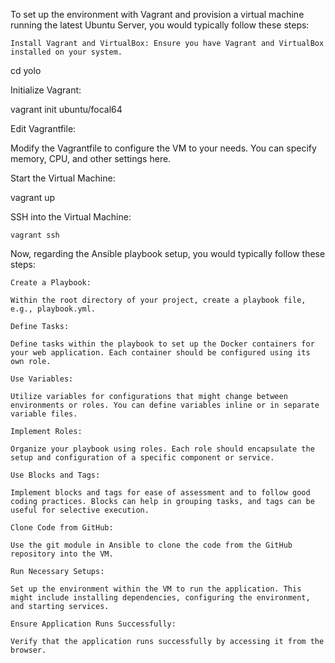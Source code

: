 To set up the environment with Vagrant and provision a virtual machine running the latest Ubuntu Server, you would typically follow these steps:

    Install Vagrant and VirtualBox: Ensure you have Vagrant and VirtualBox installed on your system.

    
cd yolo

Initialize Vagrant:

vagrant init ubuntu/focal64

Edit Vagrantfile:

Modify the Vagrantfile to configure the VM to your needs. You can specify memory, CPU, and other settings here.

Start the Virtual Machine:

vagrant up

SSH into the Virtual Machine:

    vagrant ssh

Now, regarding the Ansible playbook setup, you would typically follow these steps:

    Create a Playbook:

    Within the root directory of your project, create a playbook file, e.g., playbook.yml.

    Define Tasks:

    Define tasks within the playbook to set up the Docker containers for your web application. Each container should be configured using its own role.

    Use Variables:

    Utilize variables for configurations that might change between environments or roles. You can define variables inline or in separate variable files.

    Implement Roles:

    Organize your playbook using roles. Each role should encapsulate the setup and configuration of a specific component or service.

    Use Blocks and Tags:

    Implement blocks and tags for ease of assessment and to follow good coding practices. Blocks can help in grouping tasks, and tags can be useful for selective execution.

    Clone Code from GitHub:

    Use the git module in Ansible to clone the code from the GitHub repository into the VM.

    Run Necessary Setups:

    Set up the environment within the VM to run the application. This might include installing dependencies, configuring the environment, and starting services.

    Ensure Application Runs Successfully:

    Verify that the application runs successfully by accessing it from the browser.